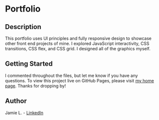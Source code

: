 # Portfolio

## Description

This portfolio uses UI principles and fully responsive design to showcase other front end projects of mine. I explored JavaScript interactivity, CSS transitions, CSS flex, and CSS grid. I designed all of the graphics myself.

## Getting Started

I commented throughout the files, but let me know if you have any questions. To view this project live on GitHub Pages, please visit [my home page](https://jamie-ev.github.io). Thanks for dropping by!

## Author

Jamie L. - [LinkedIn](https://www.linkedin.com/in/jamie-ev)

